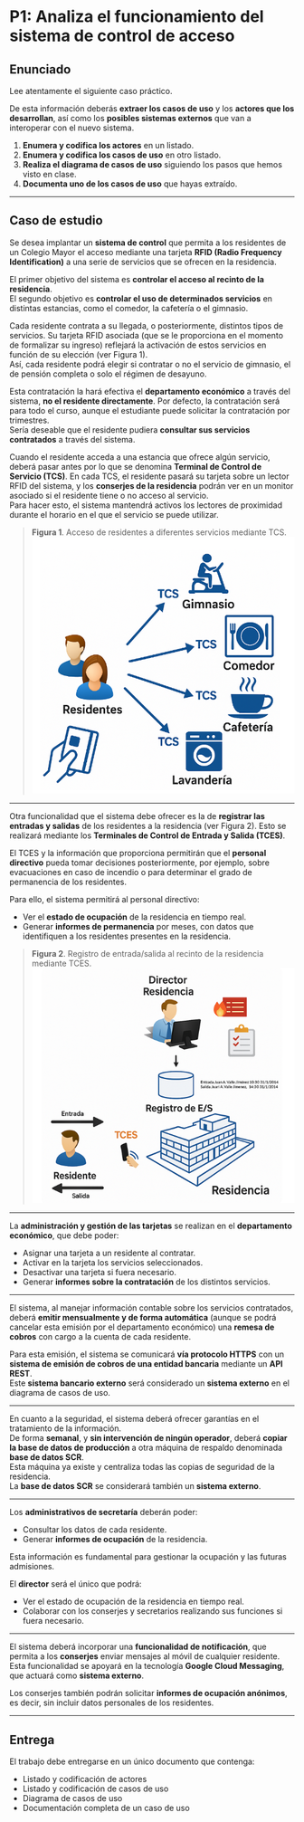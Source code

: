 # P1: Analiza el funcionamiento del sistema de control de acceso

## Enunciado

Lee atentamente el siguiente caso práctico.

De esta información deberás **extraer los casos de uso** y los **actores que los desarrollan**, así como los **posibles sistemas externos** que van a interoperar con el nuevo sistema.

1. **Enumera y codifica los actores** en un listado.  
2. **Enumera y codifica los casos de uso** en otro listado.  
3. **Realiza el diagrama de casos de uso** siguiendo los pasos que hemos visto en clase.  
4. **Documenta uno de los casos de uso** que hayas extraído.

---

## Caso de estudio

Se desea implantar un **sistema de control** que permita a los residentes de un Colegio Mayor el acceso mediante una tarjeta **RFID (Radio Frequency Identification)** a una serie de servicios que se ofrecen en la residencia.

El primer objetivo del sistema es **controlar el acceso al recinto de la residencia**.  
El segundo objetivo es **controlar el uso de determinados servicios** en distintas estancias, como el comedor, la cafetería o el gimnasio.

Cada residente contrata a su llegada, o posteriormente, distintos tipos de servicios. Su tarjeta RFID asociada (que se le proporciona en el momento de formalizar su ingreso) reflejará la activación de estos servicios en función de su elección (ver Figura 1).  
Así, cada residente podrá elegir si contratar o no el servicio de gimnasio, el de pensión completa o solo el régimen de desayuno.  

Esta contratación la hará efectiva el **departamento económico** a través del sistema, **no el residente directamente**. Por defecto, la contratación será para todo el curso, aunque el estudiante puede solicitar la contratación por trimestres.  
Sería deseable que el residente pudiera **consultar sus servicios contratados** a través del sistema.

Cuando el residente acceda a una estancia que ofrece algún servicio, deberá pasar antes por lo que se denomina **Terminal de Control de Servicio (TCS)**. En cada TCS, el residente pasará su tarjeta sobre un lector RFID del sistema, y los **conserjes de la residencia** podrán ver en un monitor asociado si el residente tiene o no acceso al servicio.  
Para hacer esto, el sistema mantendrá activos los lectores de proximidad durante el horario en el que el servicio se puede utilizar.

> **Figura 1**. Acceso de residentes a diferentes servicios mediante TCS.
![alt text](image.png)
---

Otra funcionalidad que el sistema debe ofrecer es la de **registrar las entradas y salidas** de los residentes a la residencia (ver Figura 2). Esto se realizará mediante los **Terminales de Control de Entrada y Salida (TCES)**.  

El TCES y la información que proporciona permitirán que el **personal directivo** pueda tomar decisiones posteriormente, por ejemplo, sobre evacuaciones en caso de incendio o para determinar el grado de permanencia de los residentes.  

Para ello, el sistema permitirá al personal directivo:
- Ver el **estado de ocupación** de la residencia en tiempo real.  
- Generar **informes de permanencia** por meses, con datos que identifiquen a los residentes presentes en la residencia.

> **Figura 2**. Registro de entrada/salida al recinto de la residencia mediante TCES.
![alt text](image-1.png)
---

La **administración y gestión de las tarjetas** se realizan en el **departamento económico**, que debe poder:
- Asignar una tarjeta a un residente al contratar.  
- Activar en la tarjeta los servicios seleccionados.  
- Desactivar una tarjeta si fuera necesario.  
- Generar **informes sobre la contratación** de los distintos servicios.

---

El sistema, al manejar información contable sobre los servicios contratados, deberá **emitir mensualmente y de forma automática** (aunque se podrá cancelar esta emisión por el departamento económico) una **remesa de cobros** con cargo a la cuenta de cada residente.  

Para esta emisión, el sistema se comunicará **vía protocolo HTTPS** con un **sistema de emisión de cobros de una entidad bancaria** mediante un **API REST**.  
Este **sistema bancario externo** será considerado un **sistema externo** en el diagrama de casos de uso.

---

En cuanto a la seguridad, el sistema deberá ofrecer garantías en el tratamiento de la información.  
De forma **semanal**, y **sin intervención de ningún operador**, deberá **copiar la base de datos de producción** a otra máquina de respaldo denominada **base de datos SCR**.  
Esta máquina ya existe y centraliza todas las copias de seguridad de la residencia.  
La **base de datos SCR** se considerará también un **sistema externo**.

---

Los **administrativos de secretaría** deberán poder:
- Consultar los datos de cada residente.  
- Generar **informes de ocupación** de la residencia.  

Esta información es fundamental para gestionar la ocupación y las futuras admisiones.

El **director** será el único que podrá:
- Ver el estado de ocupación de la residencia en tiempo real.  
- Colaborar con los conserjes y secretarios realizando sus funciones si fuera necesario.

---

El sistema deberá incorporar una **funcionalidad de notificación**, que permita a los **conserjes** enviar mensajes al móvil de cualquier residente.  
Esta funcionalidad se apoyará en la tecnología **Google Cloud Messaging**, que actuará como **sistema externo**.  

Los conserjes también podrán solicitar **informes de ocupación anónimos**, es decir, sin incluir datos personales de los residentes.

---

## Entrega

El trabajo debe entregarse en un único documento que contenga:
  
   - Listado y codificación de actores  
   - Listado y codificación de casos de uso  
   - Diagrama de casos de uso  
   - Documentación completa de un caso de uso  

